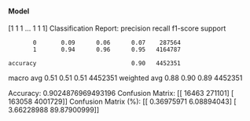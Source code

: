 #### Model
[1 1 1 ... 1 1 1]
Classification Report:
              precision    recall  f1-score   support

           0       0.09      0.06      0.07    287564
           1       0.94      0.96      0.95   4164787

    accuracy                           0.90   4452351
   macro avg       0.51      0.51      0.51   4452351
weighted avg       0.88      0.90      0.89   4452351

Accuracy: 0.9024876969493196
Confusion Matrix:
[[  16463  271101]
 [ 163058 4001729]]
Confusion Matrix (%):
[[ 0.36975971  6.08894043]
 [ 3.66228988 89.87900999]]
